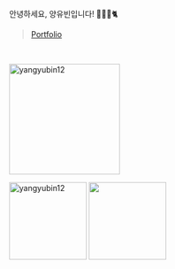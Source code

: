 <p>안녕하세요, 양유빈입니다! 👩🏻‍💻🐈</p>

> [Portfolio](https://yubin12.notion.site/yubin12/Portfolio-8f2d8579e6b6442bba13c2d130340a0c)

<br>
<p align="left"> <a href="https://github.com/ryo-ma/github-profile-trophy"><img height="200" src="https://github-profile-trophy.vercel.app/?username=yangyubin12" alt="yangyubin12" /></a></p>

<div>
  <img height="140" src="https://github-readme-streak-stats.herokuapp.com/?user=yangyubin12&" alt="yangyubin12" />
  <img height="140" src="https://github-readme-stats.vercel.app/api?username=yangyubin12&show_icons=true&locale=en" alt />
</div>
